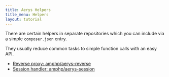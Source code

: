 ```yaml
---
title: Aerys Helpers
title_menu: Helpers
layout: tutorial
---
```


There are certain helpers in separate repositories which you can include via a simple `composer.json` entry.

They usually reduce common tasks to simple function calls with an easy API.

- [Reverse proxy: amphp/aerys-reverse](https://github.com/amphp/aerys-reverse)
- [Session handler: amphp/aerys-session](https://github.com/amphp/aerys-session)
